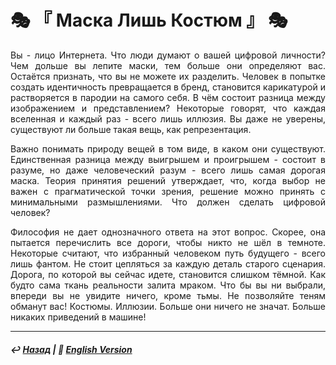# 🎭 『 Маска Лишь Костюм 』 🎭

<p align="justify">Вы - лицо Интернета. Что люди думают о вашей цифровой личности? Чем дольше вы лепите маски, тем больше они определяют вас. Остаётся признать, что вы не можете их разделить. Человек в попытке создать идентичность превращается в бренд, становится карикатурой и растворяется в пародии на самого себя. В чём состоит разница между изображением и представлением? Некоторые говорят, что каждая вселенная и каждый раз - всего лишь иллюзия. Вы даже не уверены, существуют ли больше такая вещь, как репрезентация.</p>

<p align="justify">Важно понимать природу вещей в том виде, в каком они существуют. Единственная разница между выигрышем и проигрышем - состоит в разуме, но даже человеческий разум - всего лишь самая дорогая маска. Теория принятия решений утверждает, что, когда выбор не важен с прагматической точки зрения, решение можно принять с минимальными размышлениями. Что должен сделать цифровой человек?</p>

<p align="justify">Философия не дает однозначного ответа на этот вопрос. Скорее, она пытается перечислить все дороги, чтобы никто не шёл в темноте. Некоторые считают, что избранный человеком путь будущего - всего лишь фантом. Не стоит цепляться за каждую деталь старого сценария. Дорога, по которой вы сейчас идете, становится слишком тёмной. Как будто сама ткань реальности залита мраком. Что бы вы ни выбрали, впереди вы не увидите ничего, кроме тьмы. Не позволяйте теням обманут вас! Костюмы. Иллюзии. Больше они ничего не значат. Больше никаких приведений в машине!</p>

***

##### ↩️ [Назад](index-2.md) | 🗽 [English Version](costume.md) 

